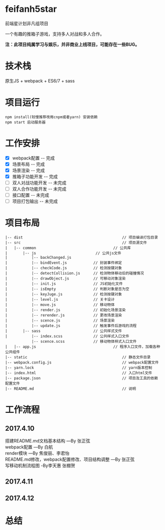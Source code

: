 # feifanh5star
前端星计划非凡组项目


一个有趣的推箱子游戏，支持多人对战和多人合作。


__注：此项目纯属学习与娱乐，并非商业上线项目，可能存在一些BUG。__

# 技术栈
原生JS + webpack + ES6/7 + sass 

# 项目运行
```
npm install(较慢推荐改用cnpm或者yarn) 安装依赖
npm start 启动服务器

```
# 工作安排
- [x] webpack配置 -- 完成
- [x] 场景布局 -- 完成
- [x] 场景渲染 -- 完成
- [x] 推箱子功能开发 -- 完成
- [ ] 双人对战功能开发 -- 未完成
- [ ] 双人合作功能开发 -- 未完成
- [ ] 接口配置 -- 未完成
- [ ] 项目打包输出 -- 未完成

# 项目布局
```
|-- dist                                             // 项目编译打包目录
|-- src                                              // 项目源文件		
|	|-- common                                   // 公共库
|		|-- js                           // 公共js文件
|           |-- backChanged.js   
|           |-- bindEvent.js            // 封装事件绑定
|           |-- checkCode.js            // 检测按键对象
|           |-- detectCollision.js      // 检测物体移动后的碰撞情况    
|           |-- drawObject.js           // 可移动对象渲染                      
|			|-- init.js                 // JS初始化文件
|			|-- isEmpty                 // 判断对象是否为空
|			|-- keyJuge.js              // 检测按键对象
|           |-- level.js                // 关卡设计
|           |-- move.js                 // 移动物体
|			|-- render.js               // 初始化场景渲染
|			|-- rerender.js             // 更改场景渲染
|			|-- scence.js               // 场景渲染        
| 			|-- update.js               // 触发事件后游戏的流程
|		|-- sass                        // 公共样式文件
|			|-- index.scss              // 公共样式入口文件
            |-- scence.scss             // 移动物体样式入口文件
|	|-- app.js                                   // 程序入口文件，加载各种公共组件
|-- static                                           // 静态文件目录
|-- webpack.config.js                                // webpack配置文件
|-- yarn.lock                                        // yarn版本控制
|-- index.html                                       // 入口html文件
|-- package.json                                     // 项目及工具的依赖配置文件
|-- README.md                                        // 说明

```

# 工作流程

## 2017.4.10
搭建README.md文档基本结构		—By 张正弦  
webpack配置		—By 白航  
render模块		—By 焦俊丽、李君怡  
README.md修改，webpack配置修改、项目结构调整		—By 张正弦  
写移动机制流程图         -By李天惠 张棚贺
## 2017.4.11

## 2017.4.12

# 总结
